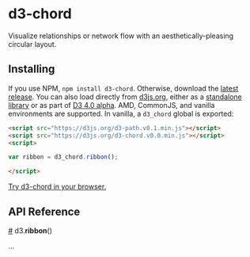 # d3-chord

Visualize relationships or network flow with an aesthetically-pleasing circular layout.

## Installing

If you use NPM, `npm install d3-chord`. Otherwise, download the [latest release](https://github.com/d3/d3-chord/releases/latest). You can also load directly from [d3js.org](https://d3js.org), either as a [standalone library](https://d3js.org/d3-chord.v0.0.min.js) or as part of [D3 4.0 alpha](https://github.com/mbostock/d3/tree/4). AMD, CommonJS, and vanilla environments are supported. In vanilla, a `d3_chord` global is exported:

```html
<script src="https://d3js.org/d3-path.v0.1.min.js"></script>
<script src="https://d3js.org/d3-chord.v0.0.min.js"></script>
<script>

var ribbon = d3_chord.ribbon();

</script>
```

[Try d3-chord in your browser.](https://tonicdev.com/npm/d3-chord)

## API Reference

<a href="#ribbon" name="ribbon">#</a> d3.<b>ribbon</b>()

…
